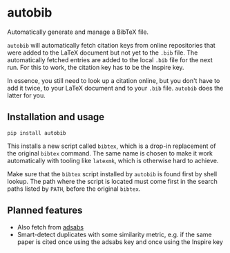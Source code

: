 # autobib

Automatically generate and manage a BibTeX file.

`autobib` will automatically fetch citation keys from online repositories that were added to the LaTeX document but not yet to the `.bib` file. The automatically fetched entries are added to the local `.bib` file for the next run. For this to work, the citation key has to be the Inspire key.

In essence, you still need to look up a citation online, but you don't have to add it twice, to your LaTeX document and to your `.bib` file. `autobib` does the latter for you.

## Installation and usage

`pip install autobib`

This installs a new script called `bibtex`, which is a drop-in replacement of the original `bibtex` command. The same name is chosen to make it work automatically with tooling like `latexmk`, which is otherwise hard to achieve.

Make sure that the `bibtex` script installed by `autobib` is found first by shell lookup. The path where the script is located must come first in the search paths listed by `PATH`, before the original `bibtex`.

## Planned features

- Also fetch from [adsabs](https://ui.adsabs.harvard.edu/)
- Smart-detect duplicates with some similarity metric, e.g. if the same paper is cited once using the adsabs key and once using the Inspire key
